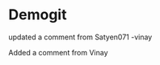 # Demogit

updated a comment from Satyen071 
                      -vinay

Added a comment from Vinay